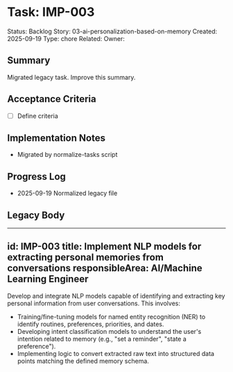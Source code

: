 # Task: IMP-003
Status: Backlog
Story: 03-ai-personalization-based-on-memory
Created: 2025-09-19
Type: chore
Related:
Owner:

## Summary
Migrated legacy task. Improve this summary.

## Acceptance Criteria
- [ ] Define criteria

## Implementation Notes
- Migrated by normalize-tasks script

## Progress Log
- 2025-09-19 Normalized legacy file

## Legacy Body

---
id: IMP-003
title: Implement NLP models for extracting personal memories from conversations
responsibleArea: AI/Machine Learning Engineer
---
Develop and integrate NLP models capable of identifying and extracting key personal information from user conversations. This involves:
- Training/fine-tuning models for named entity recognition (NER) to identify routines, preferences, priorities, and dates.
- Developing intent classification models to understand the user's intention related to memory (e.g., "set a reminder", "state a preference").
- Implementing logic to convert extracted raw text into structured data points matching the defined memory schema.
